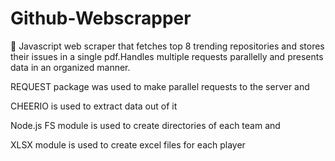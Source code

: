 # Github-Webscrapper
🤖 Javascript web scraper that fetches top 8 trending repositories and stores their issues in a single pdf.Handles multiple requests parallelly and presents data in an organized manner.

REQUEST package was used to make parallel requests to the server and

CHEERIO is used to extract data out of it

Node.js FS module is used to create directories of each team and

XLSX module is used to create excel files for each player

